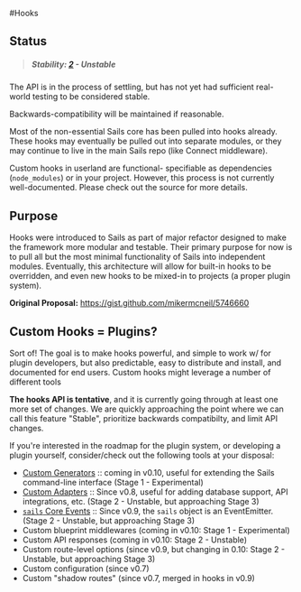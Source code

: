#Hooks

## Status

> ##### Stability: [2](http://nodejs.org/api/documentation.html#documentation_stability_index) - Unstable

The API is in the process of settling, but has not yet had sufficient real-world testing to be considered stable.  

Backwards-compatibility will be maintained if reasonable.

Most of the non-essential Sails core has been pulled into hooks already.
These hooks may eventually be pulled out into separate modules, or they may continue to live in the main Sails repo (like Connect middleware).

Custom hooks in userland are functional- specifiable as dependencies (`node_modules`) or in your project.  However, this process is not currently well-documented.  Please check out the source for more details.



## Purpose

Hooks were introduced to Sails as part of major refactor designed to make the framework more modular and testable.
Their primary purpose for now is to pull all but the most minimal functionality of Sails into independent modules.
Eventually, this architecture will allow for built-in hooks to be overridden, and even new hooks to be mixed-in to projects (a proper plugin system).

**Original Proposal:**
https://gist.github.com/mikermcneil/5746660



## Custom Hooks = Plugins?

Sort of! The goal is to make hooks powerful, and simple to work w/ for plugin developers, but also predictable, easy to distribute and install, and documented for end users.  Custom hooks might leverage a number of different tools

**The hooks API is tentative**, and it is currently going through at least one more set of changes.  We are quickly approaching the point where we can call this feature "Stable", prioritize backwards compatibilty, and limit API changes.

If you're interested in the roadmap for the plugin system, or developing a plugin yourself, consider/check out the following tools at your disposal:

+ [Custom Generators](https://github.com/balderdashy/sails/blob/v0.10/bin/generators/README.md) :: coming in v0.10, useful for extending the Sails command-line interface (Stage 1 - Experimental)
+ [Custom Adapters](https://github.com/balderdashy/sails-docs/blob/0.9/api.adapter-interface.md) :: Since v0.8, useful for adding database support, API integrations, etc. (Stage 2 - Unstable, but approaching Stage 3)
+ [`sails` Core Events](https://gist.github.com/mikermcneil/5898598) :: Since v0.9, the `sails` object is an EventEmitter. (Stage 2 - Unstable, but approaching Stage 3)
+ Custom blueprint middlewares (coming in v0.10: Stage 1 - Experimental)
+ Custom API responses (coming in v0.10: Stage 2 - Unstable)
+ Custom route-level options (since v0.9, but changing in 0.10: Stage 2 - Unstable, but approaching Stage 3)
+ Custom configuration (since v0.7)
+ Custom "shadow routes" (since v0.7, merged in hooks in v0.9)
